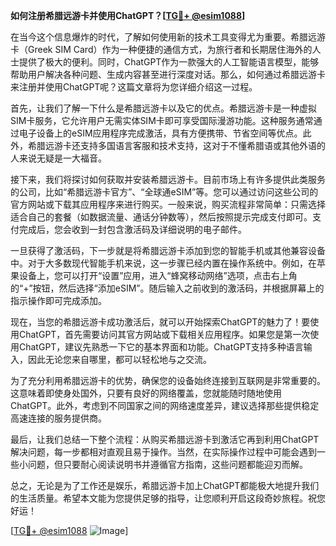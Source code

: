 **如何注册希腊远游卡并使用ChatGPT？[[TG💪+ @esim1088](https://t.me/s/esim1088)]**

在当今这个信息爆炸的时代，了解如何使用新的技术工具变得尤为重要。希腊远游卡（Greek SIM Card）作为一种便捷的通信方式，为旅行者和长期居住海外的人士提供了极大的便利。同时，ChatGPT作为一款强大的人工智能语言模型，能够帮助用户解决各种问题、生成内容甚至进行深度对话。那么，如何通过希腊远游卡来注册并使用ChatGPT呢？这篇文章将为您详细介绍这一过程。

首先，让我们了解一下什么是希腊远游卡以及它的优点。希腊远游卡是一种虚拟SIM卡服务，它允许用户无需实体SIM卡即可享受国际漫游功能。这种服务通常通过电子设备上的eSIM应用程序完成激活，具有方便携带、节省空间等优点。此外，希腊远游卡还支持多国语言客服和技术支持，这对于不懂希腊语或其他外语的人来说无疑是一大福音。

接下来，我们将探讨如何获取并安装希腊远游卡。目前市场上有许多提供此类服务的公司，比如“希腊远游卡官方”、“全球通eSIM”等。您可以通过访问这些公司的官方网站或下载其应用程序来进行购买。一般来说，购买流程非常简单：只需选择适合自己的套餐（如数据流量、通话分钟数等），然后按照提示完成支付即可。支付完成后，您会收到一封包含激活码及详细说明的电子邮件。

一旦获得了激活码，下一步就是将希腊远游卡添加到您的智能手机或其他兼容设备中。对于大多数现代智能手机来说，这一步骤已经内置在操作系统中。例如，在苹果设备上，您可以打开“设置”应用，进入“蜂窝移动网络”选项，点击右上角的“+”按钮，然后选择“添加eSIM”。随后输入之前收到的激活码，并根据屏幕上的指示操作即可完成添加。

现在，当您的希腊远游卡成功激活后，就可以开始探索ChatGPT的魅力了！要使用ChatGPT，首先需要访问其官方网站或下载相关应用程序。如果您是第一次使用ChatGPT，建议先熟悉一下它的基本界面和功能。ChatGPT支持多种语言输入，因此无论您来自哪里，都可以轻松地与之交流。

为了充分利用希腊远游卡的优势，确保您的设备始终连接到互联网是非常重要的。这意味着即使身处国外，只要有良好的网络覆盖，您就能随时随地使用ChatGPT。此外，考虑到不同国家之间的网络速度差异，建议选择那些提供稳定高速连接的服务提供商。

最后，让我们总结一下整个流程：从购买希腊远游卡到激活它再到利用ChatGPT解决问题，每一步都相对直观且易于操作。当然，在实际操作过程中可能会遇到一些小问题，但只要耐心阅读说明书并遵循官方指南，这些问题都能迎刃而解。

总之，无论是为了工作还是娱乐，希腊远游卡加上ChatGPT都能极大地提升我们的生活质量。希望本文能为您提供足够的指导，让您顺利开启这段奇妙旅程。祝您好运！

[[TG💪+ @esim1088](https://t.me/s/esim1088) ![Image](https://i.postimg.cc/4NQfJmqS/Snipaste-2025-05-13-00-14-12.png)]